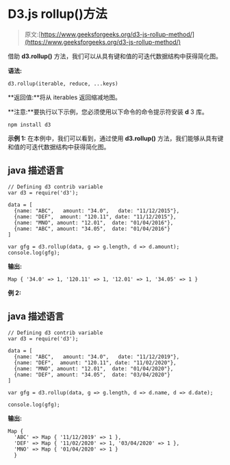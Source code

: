 # D3.js rollup()方法

> 原文:[https://www.geeksforgeeks.org/d3-js-rollup-method/](https://www.geeksforgeeks.org/d3-js-rollup-method/)

借助 **d3.rollup()** 方法，我们可以从具有键和值的可迭代数据结构中获得简化图。

**语法:**

```
d3.rollup(iterable, reduce, ...keys)

```

**返回值:**将从 iterables 返回缩减地图。

**注意:**要执行以下示例，您必须使用以下命令的命令提示符安装 **d** 3 库。

```
npm install d3

```

**示例 1:** 在本例中，我们可以看到，通过使用 **d3.rollup()** 方法，我们能够从具有键和值的可迭代数据结构中获得简化图。

## java 描述语言

```
// Defining d3 contrib variable  
var d3 = require('d3');

data = [
  {name: "ABC",   amount: "34.0",   date: "11/12/2015"},
  {name: "DEF",  amount: "120.11", date: "11/12/2015"},
  {name: "MNO", amount: "12.01",  date: "01/04/2016"},
  {name: "ABC", amount: "34.05",  date: "01/04/2016"}
]

var gfg = d3.rollup(data, g => g.length, d => d.amount);
console.log(gfg);
```

**输出:**

```
Map { '34.0' => 1, '120.11' => 1, '12.01' => 1, '34.05' => 1 }

```

**例 2:**

## java 描述语言

```
// Defining d3 contrib variable  
var d3 = require('d3');

data = [
  {name: "ABC",   amount: "34.0",   date: "11/12/2019"},
  {name: "DEF",  amount: "120.11", date: "11/02/2020"},
  {name: "MNO", amount: "12.01",  date: "01/04/2020"},
  {name: "DEF", amount: "34.05",  date: "03/04/2020"}
]

var gfg = d3.rollup(data, g => g.length, d => d.name, d => d.date);

console.log(gfg);
```

**输出:**

```
Map {
  'ABC' => Map { '11/12/2019' => 1 },
  'DEF' => Map { '11/02/2020' => 1, '03/04/2020' => 1 },
  'MNO' => Map { '01/04/2020' => 1 } 
  }

```